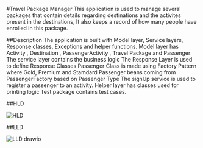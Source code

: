 #Travel Package Manager
This application is used to manage several packages that contain details regarding destinations and the activites present in the destinations, It also keeps a record of how many people have enrolled in this package.

##Description
The application is built with Model layer, Service layers, Response classes, Exceptions and helper functions.
Model layer has Activity , Destination , PassengerActivity , Travel Package and Passenger
The service layer contains the business logic
The Response Layer is used to define Response Classes
Passenger Class is made using Factory Pattern where Gold, Premium and Stamdard Passenger beans coming from PassengerFactory based on Passenger Type
The signUp service is used to register a passenger to an activity.
Helper layer has classes used for printing logic
Test package contains test cases.

##HLD

![HLD](https://github.com/shadan30/TravelSystemDesign/assets/37139445/635ace09-2072-4722-8787-f70f23cc7c70)


##LLD

![LLD drawio](https://github.com/shadan30/TravelSystemDesign/assets/37139445/d8ee2781-ff14-46ce-966e-bc848484b725)

